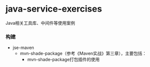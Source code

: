 # java-service-exercises
Java相关工具库、中间件等使用案例

### 构建

* jse-maven
  * mvn-shade-package（参考《Maven实战》第三章），主要包括：
    * mvn-shade-package打包插件的使用


